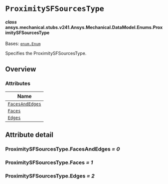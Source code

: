 # `ProximitySFSourcesType`

<a id="ansys.mechanical.stubs.v241.Ansys.Mechanical.DataModel.Enums.ProximitySFSourcesType"></a>

#### *class* ansys.mechanical.stubs.v241.Ansys.Mechanical.DataModel.Enums.ProximitySFSourcesType

Bases: [`enum.Enum`](https://docs.python.org/3/library/enum.html#enum.Enum)

Specifies the ProximitySFSourcesType.

<!-- !! processed by numpydoc !! -->

<a id="overview"></a>

## Overview

### Attributes

| Name |
| ------------------------------------------------------------ |
| [`FacesAndEdges`](#ProximitySFSourcesType.FacesAndEdges) |
| [`Faces`](#ProximitySFSourcesType.Faces) |
| [`Edges`](#ProximitySFSourcesType.Edges) |

<a id="attribute-detail"></a>

## Attribute detail

<a id="ProximitySFSourcesType.FacesAndEdges"></a>

### ProximitySFSourcesType.FacesAndEdges *= 0*

<a id="ProximitySFSourcesType.Faces"></a>

### ProximitySFSourcesType.Faces *= 1*

<a id="ProximitySFSourcesType.Edges"></a>

### ProximitySFSourcesType.Edges *= 2*


